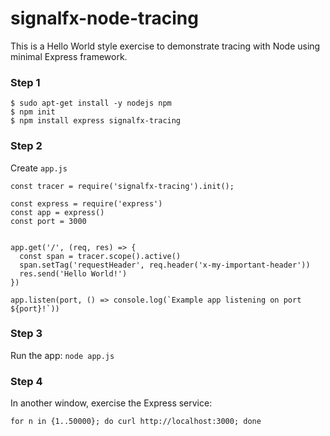 # signalfx-node-tracing

This is a Hello World style exercise to demonstrate tracing with Node using minimal Express framework.

### Step 1

```
$ sudo apt-get install -y nodejs npm
$ npm init
$ npm install express signalfx-tracing
```

### Step 2

Create ```app.js```

```
const tracer = require('signalfx-tracing').init();

const express = require('express')
const app = express()
const port = 3000


app.get('/', (req, res) => {
  const span = tracer.scope().active()
  span.setTag('requestHeader', req.header('x-my-important-header'))
  res.send('Hello World!')
})

app.listen(port, () => console.log(`Example app listening on port ${port}!`))
```

### Step 3

Run the app: ```node app.js```

### Step 4

In another window, exercise the Express service:

```for n in {1..50000}; do curl http://localhost:3000; done```

